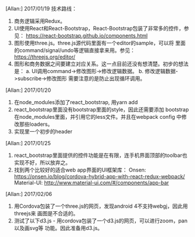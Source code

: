 [Allan:] 2017/01/19
技术路线：
1. 商务逻辑采用Redux。
2. UI使用React和React-Bootstrap，React-Bootstrap包装了非常多的控件，参见：
   https://react-bootstrap.github.io/components.html
3. 图形使用three.js。three.js源代码里面有一个editor的sample，可以将
   里面的command/signal/undo等逻辑直接拿来用。参见：
   https://threejs.org/editor/
4. 图形和商务数据之间要建立对应关系。这一点目前还没有想清楚。初步的想法是：
   a. UI调用command->修改图形->修改逻辑数据。
   b. 修改逻辑数据->subscribe->修改图形
   需要注意的是防止出现循环调用。

[Allan:] 2017/01/20
1. 在node_modules添加了react_bootstrap, 用yarn add
2. react_bootstrap里面没有bootstrap里面的style，因此还需要添加
   bootstrap在node_modules里面，并引用它的less文件。并且在webpack config
   中修改那些loaders。
3. 实现里一个初步的header

[Allan:] 2017/01/25
1. react_bootstrap里面提供的控件功能是在有限，连手机界面顶部的toolbar也
   实现不好，所以放弃之。
2. 找到两个比较好的适合web app界面的UI框架库：
   Onsen: https://onsen.io/blog/cordova-hybrid-app-with-react-redux-webpack/
   Material-UI: http://www.material-ui.com/#/components/app-bar
   
[Allan:] 2017/02/06
1. 用Cordova包装了一个three.js的网页，发现android 4不支持webgj，因此用threejs来
   画图是不合适的。
2. 测试了以下d3.js - 用cordova包装了一个d3.js的网页，可以进行zoom，pan以及画svg等
   功能。因此准备用d3.js。



